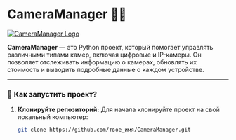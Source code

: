 # CameraManager 📸🔧

[![CameraManager Logo](https://img.icons8.com/ios/452/camera.png)](https://github.com/dgrmorty/CameraManager)

**CameraManager** — это Python проект, который помогает управлять различными типами камер, включая цифровые и IP-камеры. Он позволяет отслеживать информацию о камерах, обновлять их стоимость и выводить подробные данные о каждом устройстве.

---

### 🚀 **Как запустить проект?**

1. **Клонируйте репозиторий:**
   Для начала клонируйте проект на свой локальный компьютер:

   ```bash
   git clone https://github.com/твое_имя/CameraManager.git
